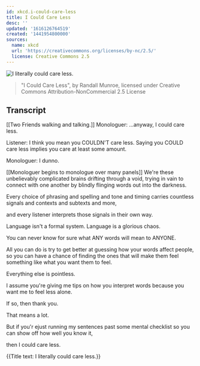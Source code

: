 ```yaml
---
id: xkcd.i-could-care-less
title: I Could Care Less
desc: ''
updated: '1616126764519'
created: '1441954800000'
sources:
  name: xkcd
  url: 'https://creativecommons.org/licenses/by-nc/2.5/'
  license: Creative Commons 2.5
---
```

![I literally could care less.](https://imgs.xkcd.com/comics/i_could_care_less.png)
> "I Could Care Less", by Randall Munroe, licensed under Creative Commons Attribution-NonCommercial 2.5 License

## Transcript
[[Two Friends walking and talking.]]
Monologuer: ...anyway, I could care less.

Listener: I think you mean you COULDN'T care less. Saying you COULD care less implies you care at least some amount.

Monologuer: I dunno.

[[Monologuer begins to monologue over many panels]]
We're these unbelievably complicated brains drifting through a void, trying in vain to connect with one another by blindly flinging words out into the darkness.

Every choice of phrasing and spelling and tone and timing carries countless signals and contexts and subtexts and more,

and every listener interprets those signals in their own way.

Language isn't a formal system. Language is a glorious chaos.

You can never know for sure what ANY words will mean to ANYONE.

All you can do is try to get better at guessing how your words affect people, so you can have a chance of finding the ones that will make them feel something like what you want them to feel.

Everything else is pointless.

I assume you're giving me tips on how you interpret words because you want me to feel less alone.

If so, then thank you.

That means a lot.

But if you'r ejust running my sentences past some mental checklist so you can show off how well you know it,

then I could care less.

{{Title text: I literally could care less.}}
